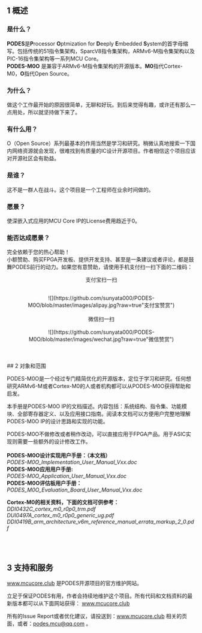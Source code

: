 ## 1	概述


### 是什么？
**PODES**是**P**rocessor **O**ptmization for **D**eeply **E**mbedded **S**ystem的首字母缩写。包括传统的51指令集架构，SparcV8指令集架构，ARMv6-M指令集架构以及PIC-16指令集架构等一系列MCU Core。<br>
**PODES-M0O** 是兼容于ARMv6-M指令集架构的开源版本。**M0**指代Cortex-M0，**O**指代Open Source。
<br>
### 为什么？
做这个工作最开始的原因很简单，无聊和好玩。到后来觉得有趣，或许还有那么一点用处，所以就坚持做下来了。
<br>
### 有什么用？
O（Open Source）系列最基本的作用当然是学习和研究。稍微认真地搜索一下国内网络资源就会发现，很难找到有质量的IC设计开源项目。作者相信这个项目应该对开源社区会有助益。
<br>
### 是谁？
这不是一群人在战斗。这个项目是一个工程师在业余时间做的。
<br>
### 愿景？
使深嵌入式应用的MCU Core IP的License费用趋近于0。
<br>
### 能否达成愿景？
完全依赖于您的热心帮助！<br>
小额赞助、购买FPGA开发板、提供开发支持、甚至是一条建议或者评论，都是鼓舞PODES前行的动力。如果您有意赞助，请使用手机支付扫一扫下面的二维码：<br>
         <center>支付宝扫一扫</center> <br>
<center>![](https://github.com/sunyata000/PODES-M0O/blob/master/images/alipay.jpg?raw=true"支付宝赞赏") </center><br>
         <center>微信扫一扫</center> <br>
<center>![](https://github.com/sunyata000/PODES-M0O/blob/master/images/wechat.jpg?raw=true"微信赞赏")</center> <br>
<br>
<br>
## 2	对象和范围

PODES-M0O是一个经过专门精简优化的开源版本，定位于学习和研究。任何想研究ARMv6-M或者Cortex-M0的人或者机构都可以从PODES-M0O获得帮助和启发。

本手册是PODES-M0O IP的文档描述。内容包括：系统结构、指令集、功能模块、全部寄存器定义、以及应用接口指南。阅读本文档可以方便用户完整地理解PODES-M0O IP的设计思路和实现的功能。

PODES-M0O不做修改或者稍作改动，可以直接应用于FPGA产品。用于ASIC实现则需要一些额外的设计修改工作。
<br>
<br>
**PODES-M0O设计实现用户手册：（本文档）**<br>
   *PODES-M0O_Implementation_User_Manual_Vxx.doc*<br>
**PODES-M0O应用用户手册:**<br>
   *PODES-M0O_Application_User_Manual_Vxx.doc*<br>
**PODES-M0O评估板用户手册：**<br>
   *PODES_M0O_Evaluation_Board_User_Manual_Vxx.doc*

**Cortex-M0的相关资料，下面的文档可供参考：**<br>
   *DDI0432C_cortex_m0_r0p0_trm.pdf*<br>
   *DUI0497A_cortex_m0_r0p0_generic_ug.pdf*<br>
   *DDI0419B_arm_architecture_v6m_reference_manual_errata_markup_2_0.pdf*<br>
<br>
<br>
<br>
## 3	支持和服务

www.mcucore.club 是PODES开源项目的官方维护网站。

立足于保证PODES有用，作者会持续地维护这个项目。所有代码和文档资料的最新版本都可以从下面网站获得：
www.mcucore.club

所有的Issue Report或者优化建议，请投送到：www.mcucore.club 相关的页面，或者：podes.mcu@qq.com 。
 
